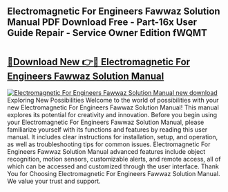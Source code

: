 ## Electromagnetic For Engineers Fawwaz Solution Manual PDF Download Free - Part-16x User Guide Repair - Service Owner Edition fWQMT

# <h2><a href="http://bc82970.oget.top/?id=Electromagnetic+For+Engineers+Fawwaz+Solution+Manual">🔗Download New 👉🔴 Electromagnetic For Engineers Fawwaz Solution Manual</a></h2>

[![Electromagnetic For Engineers Fawwaz Solution Manual new download](https://i.imgur.com/5g1atiW.png)](http://bc82970.oget.top/?id=Electromagnetic+For+Engineers+Fawwaz+Solution+Manual)
Exploring New Possibilities Welcome to the world of possibilities with your new Electromagnetic For Engineers Fawwaz Solution Manual! This manual explores its potential for creativity and innovation. Before you begin using your Electromagnetic For Engineers Fawwaz Solution Manual, please familiarize yourself with its functions and features by reading this user manual. It includes clear instructions for installation, setup, and operation, as well as troubleshooting tips for common issues. Electromagnetic For Engineers Fawwaz Solution Manual advanced features include object recognition, motion sensors, customizable alerts, and remote access, all of which can be accessed and customized through the user interface. Thank You for Choosing Electromagnetic For Engineers Fawwaz Solution Manual. We value your trust and support.
